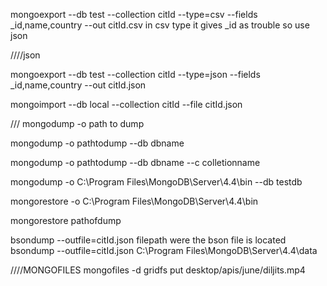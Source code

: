 mongoexport --db test --collection citId --type=csv --fields _id,name,country --out citId.csv
in csv type it gives _id as trouble so use json

////json

mongoexport --db test --collection citId --type=json --fields _id,name,country --out citId.json


mongoimport --db local --collection citId --file citId.json


/// mongodump -o path to dump

mongodump -o pathtodump --db dbname

mongodump -o pathtodump --db dbname --c colletionname

mongodump -o C:\Program Files\MongoDB\Server\4.4\bin --db testdb

mongorestore -o C:\Program Files\MongoDB\Server\4.4\bin

mongorestore pathofdump


bsondump --outfile=citId.json filepath were the bson file is located
bsondump --outfile=citId.json C:\Program Files\MongoDB\Server\4.4\data

////MONGOFILES
mongofiles -d gridfs put desktop/apis/june/diljits.mp4
